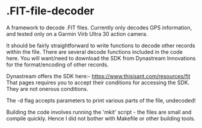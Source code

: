 # .FIT-file-decoder
A framework to decode .FIT files.   Currently only decodes GPS information, and tested only on a Garmin Virb Ultra 30 action camera.

It should be fairly straightforward to write functions to decode other records within the file.  There are several decode functions included in the code here.    You will want/need to download the SDK from Dynastream Innovations for the format/encoding of other records.

Dynastream offers the SDK here:- https://www.thisisant.com/resources/fit
That pages requires you to accept their conditions for accessing the SDK.   They are not onerous conditions.

The -d flag accepts parameters to print various parts of the file, undecoded!

Building the code involves running the 'mkit' script - the files are small and compile quickly.  Hence I did not bother with Makefile or other building tools.
